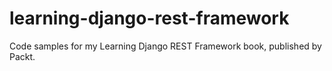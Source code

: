 # learning-django-rest-framework
Code samples for my Learning Django REST Framework book, published by Packt.
